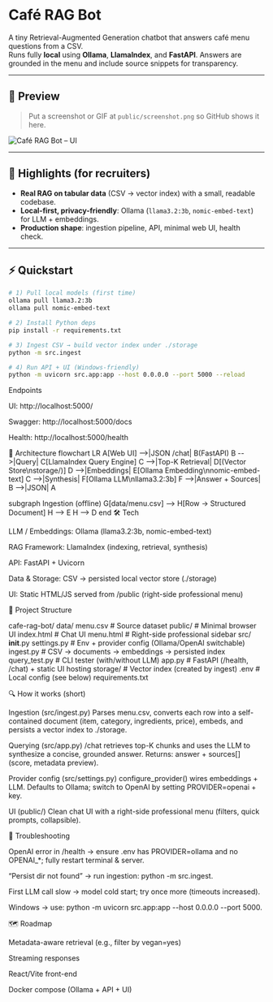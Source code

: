 # Café RAG Bot

A tiny Retrieval-Augmented Generation chatbot that answers café menu questions from a CSV.  
Runs fully **local** using **Ollama**, **LlamaIndex**, and **FastAPI**. Answers are grounded in the menu and include source snippets for transparency.

---

## 👀 Preview

> Put a screenshot or GIF at `public/screenshot.png` so GitHub shows it here.

![Café RAG Bot – UI](public/screenshot.png)

---

## 🎯 Highlights (for recruiters)

- **Real RAG on tabular data** (CSV → vector index) with a small, readable codebase.
- **Local-first, privacy-friendly**: Ollama (`llama3.2:3b`, `nomic-embed-text`) for LLM + embeddings.
- **Production shape**: ingestion pipeline, API, minimal web UI, health check.

---

## ⚡ Quickstart

```bash
# 1) Pull local models (first time)
ollama pull llama3.2:3b
ollama pull nomic-embed-text

# 2) Install Python deps
pip install -r requirements.txt

# 3) Ingest CSV → build vector index under ./storage
python -m src.ingest

# 4) Run API + UI (Windows-friendly)
python -m uvicorn src.app:app --host 0.0.0.0 --port 5000 --reload
```

Endpoints

UI: http://localhost:5000/

Swagger: http://localhost:5000/docs

Health: http://localhost:5000/health

🧩 Architecture
flowchart LR
  A[Web UI] -->|JSON /chat| B(FastAPI)
  B -->|Query| C[LlamaIndex Query Engine]
  C -->|Top-K Retrieval| D[(Vector Store\nstorage/)]
  D -->|Embeddings| E[Ollama Embedding\nnomic-embed-text]
  C -->|Synthesis| F[Ollama LLM\nllama3.2:3b]
  F -->|Answer + Sources| B -->|JSON| A

  subgraph Ingestion (offline)
    G[data/menu.csv] --> H[Row → Structured Document]
    H --> E
    H --> D
  end
  🛠️ Tech

LLM / Embeddings: Ollama (llama3.2:3b, nomic-embed-text)

RAG Framework: LlamaIndex (indexing, retrieval, synthesis)

API: FastAPI + Uvicorn

Data & Storage: CSV → persisted local vector store (./storage)

UI: Static HTML/JS served from /public (right-side professional menu)

📁 Project Structure

cafe-rag-bot/
  data/
    menu.csv                 # Source dataset
  public/                    # Minimal browser UI
    index.html               # Chat UI
    menu.html                # Right-side professional sidebar
  src/
    __init__.py
    settings.py              # Env + provider config (Ollama/OpenAI switchable)
    ingest.py                # CSV → documents → embeddings → persisted index
    query_test.py            # CLI tester (with/without LLM)
    app.py                   # FastAPI (/health, /chat) + static UI hosting
  storage/                   # Vector index (created by ingest)
  .env                       # Local config (see below)
  requirements.txt

  🔍 How it works (short)

Ingestion (src/ingest.py)
Parses menu.csv, converts each row into a self-contained document (item, category, ingredients, price), embeds, and persists a vector index to ./storage.

Querying (src/app.py)
/chat retrieves top-K chunks and uses the LLM to synthesize a concise, grounded answer.
Returns: answer + sources[] (score, metadata preview).

Provider config (src/settings.py)
configure_provider() wires embeddings + LLM. Defaults to Ollama; switch to OpenAI by setting PROVIDER=openai + key.

UI (public/)
Clean chat UI with a right-side professional menu (filters, quick prompts, collapsible).

🧰 Troubleshooting

OpenAI error in /health → ensure .env has PROVIDER=ollama and no OPENAI_*; fully restart terminal & server.

“Persist dir not found” → run ingestion: python -m src.ingest.

First LLM call slow → model cold start; try once more (timeouts increased).

Windows → use: python -m uvicorn src.app:app --host 0.0.0.0 --port 5000.

🗺️ Roadmap

 Metadata-aware retrieval (e.g., filter by vegan=yes)

 Streaming responses

 React/Vite front-end

 Docker compose (Ollama + API + UI)